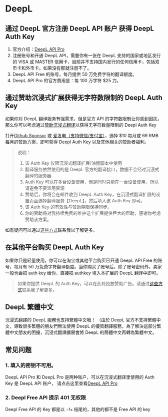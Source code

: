 # DeepL

## 通过 DeepL 官方注册 DeepL API 账户 获得 DeepL Auth Key

1. 官方介绍：[DeepL API Pro](https://www.deepl.com/zh/pro/select-country#developer)
2. 注册账号和开通 DeepL API，需要你有一张在 DeepL 支持的国家或地区发行的 VISA 或 MASTER 信用卡，目前并不支持国内发行的任何信用卡，包括双币卡和外币卡。如果没有那就注册不了。
3. DeepL API Free 的账号，每月提供 50 万免费字符的翻译额度。
4. DeepL API Pro 的官方费用是：每 100 万字符 $25 刀。

## 通过赞助沉浸式扩展获得无字符数限制的 DeepL Auth Key

如果你对 DeepL 翻译服务有强需求，但是官方 API 的字符数限制让你感到困扰，那么你可以考虑通过[赞助沉浸式翻译](https://immersive-translate.owenyoung.com/donate)以获得无字符数量限制的 Deepl Auth Key

打开[Github Sponsor](https://github.com/sponsors/theowenyoung) 或 [爱发电（支持微信/支付宝）](https://afdian.net/a/translate)，选择 $10 每月或 69 RMB 每月的赞助方案，即可获得 Deepl Auth Key 以及其他相关的赞助者福利。

> 说明：
>
> 1. 该 Auth Key 仅限沉浸式翻译扩展/油猴脚本中使用
> 2. 翻译服务依然使用的是 DeepL 官方的翻译接口，数据不会经过沉浸式翻译的服务器
> 3. Auth Key 可以在多台设备使用，但是同时只能在一台设备使用，所以请避免不要滥用资源
> 4. 赞助后，你将会在邮件收到 DeepL Auth Key，在沉浸式翻译扩展的设置页面选择翻译服务【DeepL】，然后填入该 Auth Key 即可。
> 5. 该 Auth Key 的有效性与赞助期限保持同步。
> 6. 你的赞助将对我持续免费的维护这个扩展提供巨大的帮助，感谢你考虑赞助该方案。

如有疑问可以通过[这些方式](https://www.owenyoung.com/contact/)联系我以了解更多。

## 在其他平台购买 DeepL Auth Key

如果你只是轻量使用，你可以在淘宝或其他平台购买已开通 DeepL API Free 的账号，每月有 50 万免费字符翻译额度。当你购买了账号后，除了账号密码外，卖家一般也会把 auth key 给你，直接把 authkey 填入本扩展的 DeepL 翻译中即可。

> 如果你提供 DeepL 的 Auth Key，可以在此处投放赞助广告。请通过[这些方式](https://www.owenyoung.com/contact/)联系我了解更多。

## DeepL 繁體中文

沉浸式翻譯的 DeepL 服務也支持繁體中文哦！ （由於 DeepL 官方不支持繁體中文，導致很多繁體的朋友們無法使用 DeepL 的優質翻譯服務，為了解決這部分繁體中文朋友的困擾，沉浸式翻譯擴展會將 DeepL 的簡體中文再轉為繁體中文。

## 常见问题

### 1. 填入的密钥不可用。

DeepL API Pro 和 DeepL Pro 是两种账户，可以在沉浸式翻译里使用的 Auth Key 是 DeepL API 账户， 请点击这里查看[DeepL API Pro](https://www.deepl.com/zh/pro/select-country#developer)

### 2. Deepl Free API 提示 401 无权限

Deepl Free API 的 Key 都是以 `:fx` 结尾的，其他的都不是 Free API 的 key
